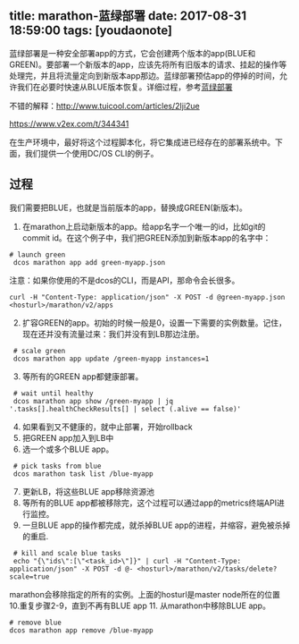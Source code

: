 
title: marathon-蓝绿部署
date: 2017-08-31 18:59:00
tags: [youdaonote]
---

蓝绿部署是一种安全部署app的方式，它会创建两个版本的app(BLUE和GREEN)。要部署一个新版本的app，应该先将所有旧版本的请求、挂起的操作等处理完，并且将流量定向到新版本app那边。蓝绿部署预估app的停掉的时间，允许我们在必要时快速从BLUE版本恢复。详细过程，参考[蓝绿部署](http://martinfowler.com/bliki/BlueGreenDeployment.html)

不错的解释：http://www.tuicool.com/articles/2Iji2ue

https://www.v2ex.com/t/344341


在生产环境中，最好将这个过程脚本化，将它集成进已经存在的部署系统中。下面，我们提供一个使用DC/OS CLI的例子。

过程
---
我们需要把BLUE，也就是当前版本的app，替换成GREEN(新版本)。

1. 在marathon上启动新版本的app。给app名字一个唯一的id，比如git的commit id。在这个例子中，我们把GREEN添加到新版本app的名字中：
```
# launch green
 dcos marathon app add green-myapp.json
```
注意：如果你使用的不是dcos的CLI，而是API，那命令会长很多。
```
curl -H "Content-Type: application/json" -X POST -d @green-myapp.json <hosturl>/marathon/v2/apps
```

2. 扩容GREEN的app。初始的时候一般是0，设置一下需要的实例数量。记住，现在还并没有流量过来：我们并没有到LB那边注册。

```
 # scale green
 dcos marathon app update /green-myapp instances=1
```

3. 等所有的GREEN app都健康部署。
```
 # wait until healthy
 dcos marathon app show /green-myapp | jq '.tasks[].healthCheckResults[] | select (.alive == false)'
```
4. 如果看到又不健康的，就中止部署，开始rollback
5. 把GREEN app加入到LB中
6. 选一个或多个BLUE app。
```
 # pick tasks from blue
 dcos marathon task list /blue-myapp
```
7. 更新LB，将这些BLUE app移除资源池
8. 等所有的BLUE app都被移除完，这个过程可以通过app的metrics终端API进行监控。
9. 一旦BLUE app的操作都完成，就杀掉BLUE app的进程，并缩容，避免被杀掉的重启.
```
 # kill and scale blue tasks
 echo "{\"ids\":[\"<task_id>\"]}" | curl -H "Content-Type: application/json" -X POST -d @- <hosturl>/marathon/v2/tasks/delete?scale=true
```
marathon会移除指定的所有的实例。上面的hosturl是master node所在的位置
10.重复步骤2-9，直到不再有BLUE app
11. 从marathon中移除BLUE app。
```
# remove blue
dcos marathon app remove /blue-myapp
```
